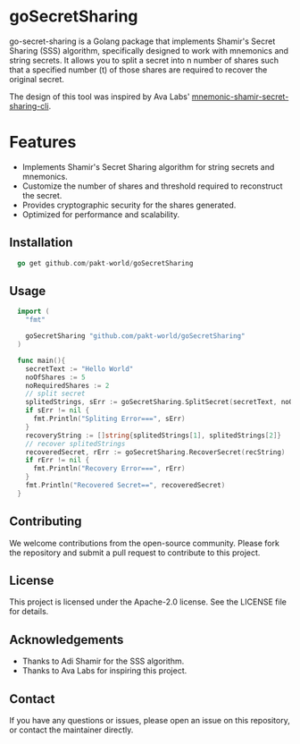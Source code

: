 # goSecretSharing

go-secret-sharing is a Golang package that implements Shamir's Secret Sharing (SSS) algorithm, specifically designed to work with mnemonics and string secrets. It allows you to split a secret into n number of shares such that a specified number (t) of those shares are required to recover the original secret.

The design of this tool was inspired by Ava Labs' [mnemonic-shamir-secret-sharing-cli](https://github.com/ava-labs/mnemonic-shamir-secret-sharing-cli).

# Features

- Implements Shamir's Secret Sharing algorithm for string secrets and mnemonics.
- Customize the number of shares and threshold required to reconstruct the secret.
- Provides cryptographic security for the shares generated.
- Optimized for performance and scalability.

## Installation

```go
  go get github.com/pakt-world/goSecretSharing
```

## Usage

```go
  import (
    "fmt"

    goSecretSharing "github.com/pakt-world/goSecretSharing"
  )

  func main(){
    secretText := "Hello World"
    noOfShares := 5
    noRequiredShares := 2
    // split secret
    splitedStrings, sErr := goSecretSharing.SplitSecret(secretText, noOfShares, noRequiredShares)
    if sErr != nil {
      fmt.Println("Spliting Error===", sErr)
    }
    recoveryString := []string{splitedStrings[1], splitedStrings[2]}
    // recover splitedStrings
    recoveredSecret, rErr := goSecretSharing.RecoverSecret(recString)
    if rErr != nil {
      fmt.Println("Recovery Error===", rErr)
    }
    fmt.Println("Recovered Secret==", recoveredSecret)
  }
```

## Contributing

We welcome contributions from the open-source community. Please fork the repository and submit a pull request to contribute to this project.

## License

This project is licensed under the  Apache-2.0 license. See the LICENSE file for details.

## Acknowledgements

- Thanks to Adi Shamir for the SSS algorithm.
- Thanks to Ava Labs for inspiring this project.

## Contact

If you have any questions or issues, please open an issue on this repository, or contact the maintainer directly.
